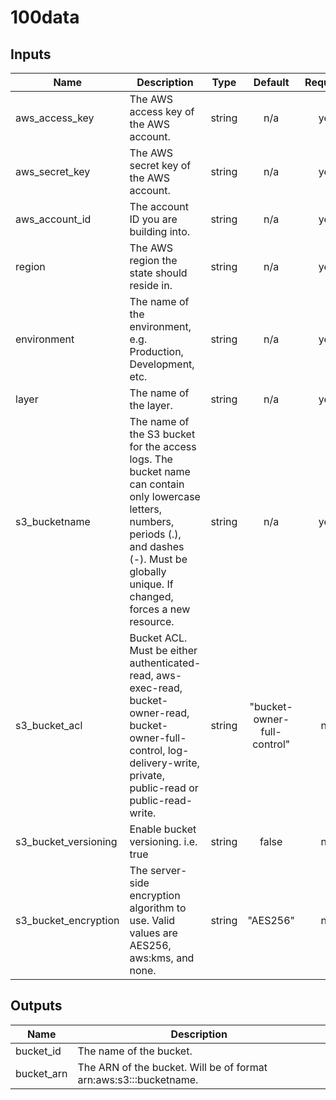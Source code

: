 # 100data

## Inputs

| Name | Description | Type | Default | Required |
|------|-------------|:----:|:-----:|:-----:|
| aws\_access\_key | The AWS access key of the AWS account. | string | n/a | yes |
| aws\_secret\_key | The AWS secret key of the AWS account. | string | n/a | yes |
| aws\_account\_id | The account ID you are building into. | string | n/a | yes |
| region | The AWS region the state should reside in. | string | n/a | yes |
| environment | The name of the environment, e.g. Production, Development, etc. | string | n/a | yes |
| layer | The name of the layer. | string | n/a | yes |
| s3\_bucketname | The name of the S3 bucket for the access logs. The bucket name can contain only lowercase letters, numbers, periods (.), and dashes (-). Must be globally unique. If changed, forces a new resource. | string | n/a | yes |
| s3\_bucket\_acl | Bucket ACL. Must be either authenticated-read, aws-exec-read, bucket-owner-read, bucket-owner-full-control, log-delivery-write, private, public-read or public-read-write. | string | "bucket-owner-full-control" | no |
| s3\_bucket\_versioning | Enable bucket versioning. i.e. true | string | false | no |
| s3\_bucket\_encryption | The server-side encryption algorithm to use. Valid values are AES256, aws:kms, and none. | string | "AES256" | no |

## Outputs

| Name | Description |
|------|-------------|
| bucket\_id | The name of the bucket. |
| bucket\_arn | The ARN of the bucket. Will be of format arn:aws:s3:::bucketname. |
